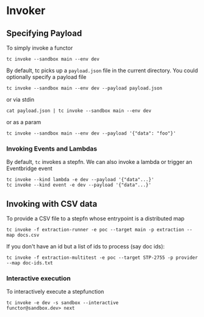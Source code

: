 # Invoker

<!-- toc -->


## Specifying Payload

To simply invoke a functor

```
tc invoke --sandbox main --env dev
```
By default, tc picks up a `payload.json` file in the current directory. You could optionally specify a payload file

```
tc invoke --sandbox main --env dev --payload payload.json
```

or via stdin
```
cat payload.json | tc invoke --sandbox main --env dev
```

or as a param
```
tc invoke --sandbox main --env dev --payload '{"data": "foo"}'
```

### Invoking Events and Lambdas

By default, `tc` invokes a stepfn. We can also invoke a lambda or trigger an Eventbridge event

```
tc invoke --kind lambda -e dev --payload '{"data"...}'
tc invoke --kind event -e dev --payload '{"data"...}'
```

## Invoking with CSV data

To provide a CSV file to a stepfn whose entrypoint is a distributed map

```
tc invoke -f extraction-runner -e poc --target main -p extraction --map docs.csv
```

If you don't have an id but a list of ids to process (say doc ids):

```
tc invoke -f extraction-multitest -e poc --target STP-2755 -p provider --map doc-ids.txt
```

### Interactive execution

To interactively execute a stepfunction

```
tc invoke -e dev -s sandbox --interactive
functor@sandbox.dev> next
```
